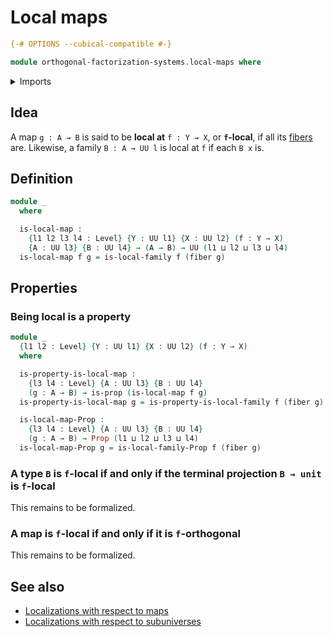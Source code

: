 # Local maps

```agda
{-# OPTIONS --cubical-compatible #-}

module orthogonal-factorization-systems.local-maps where
```

<details><summary>Imports</summary>

```agda
open import foundation.fibers-of-maps
open import foundation.propositions
open import foundation.universe-levels

open import orthogonal-factorization-systems.local-families
```

</details>

## Idea

A map `g : A → B` is said to be **local at** `f : Y → X`, or **`f`-local**, if
all its [fibers](foundation-core.fibers-of-maps.md) are. Likewise, a family
`B : A → UU l` is local at `f` if each `B x` is.

## Definition

```agda
module _
  where

  is-local-map :
    {l1 l2 l3 l4 : Level} {Y : UU l1} {X : UU l2} (f : Y → X)
    {A : UU l3} {B : UU l4} → (A → B) → UU (l1 ⊔ l2 ⊔ l3 ⊔ l4)
  is-local-map f g = is-local-family f (fiber g)
```

## Properties

### Being local is a property

```agda
module _
  {l1 l2 : Level} {Y : UU l1} {X : UU l2} (f : Y → X)
  where

  is-property-is-local-map :
    {l3 l4 : Level} {A : UU l3} {B : UU l4}
    (g : A → B) → is-prop (is-local-map f g)
  is-property-is-local-map g = is-property-is-local-family f (fiber g)

  is-local-map-Prop :
    {l3 l4 : Level} {A : UU l3} {B : UU l4}
    (g : A → B) → Prop (l1 ⊔ l2 ⊔ l3 ⊔ l4)
  is-local-map-Prop g = is-local-family-Prop f (fiber g)
```

### A type `B` is `f`-local if and only if the terminal projection `B → unit` is `f`-local

This remains to be formalized.

### A map is `f`-local if and only if it is `f`-orthogonal

This remains to be formalized.

## See also

- [Localizations with respect to maps](orthogonal-factorization-systems.localizations-maps.md)
- [Localizations with respect to subuniverses](orthogonal-factorization-systems.localizations-subuniverses.md)
